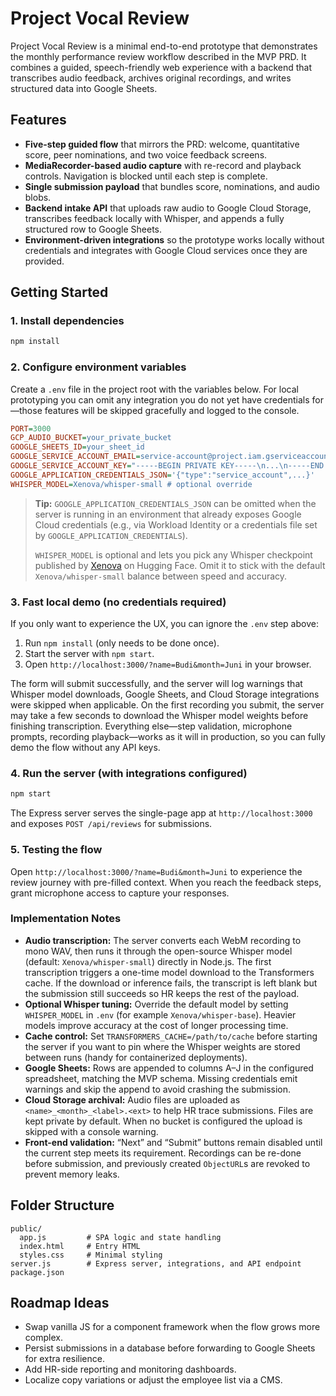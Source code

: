 # Project Vocal Review

Project Vocal Review is a minimal end-to-end prototype that demonstrates the monthly performance review workflow described in the MVP PRD. It combines a guided, speech-friendly web experience with a backend that transcribes audio feedback, archives original recordings, and writes structured data into Google Sheets.

## Features

- **Five-step guided flow** that mirrors the PRD: welcome, quantitative score, peer nominations, and two voice feedback screens.
- **MediaRecorder-based audio capture** with re-record and playback controls. Navigation is blocked until each step is complete.
- **Single submission payload** that bundles score, nominations, and audio blobs.
- **Backend intake API** that uploads raw audio to Google Cloud Storage, transcribes feedback locally with Whisper, and appends a fully structured row to Google Sheets.
- **Environment-driven integrations** so the prototype works locally without credentials and integrates with Google Cloud services once they are provided.

## Getting Started

### 1. Install dependencies

```bash
npm install
```

### 2. Configure environment variables

Create a `.env` file in the project root with the variables below. For local prototyping you can omit any integration you do not yet have credentials for—those features will be skipped gracefully and logged to the console.

```ini
PORT=3000
GCP_AUDIO_BUCKET=your_private_bucket
GOOGLE_SHEETS_ID=your_sheet_id
GOOGLE_SERVICE_ACCOUNT_EMAIL=service-account@project.iam.gserviceaccount.com
GOOGLE_SERVICE_ACCOUNT_KEY="-----BEGIN PRIVATE KEY-----\n...\n-----END PRIVATE KEY-----\n"
GOOGLE_APPLICATION_CREDENTIALS_JSON='{"type":"service_account",...}'
WHISPER_MODEL=Xenova/whisper-small # optional override
```

> **Tip:** `GOOGLE_APPLICATION_CREDENTIALS_JSON` can be omitted when the server is running in an environment that already exposes Google Cloud credentials (e.g., via Workload Identity or a credentials file set by `GOOGLE_APPLICATION_CREDENTIALS`).
>
> `WHISPER_MODEL` is optional and lets you pick any Whisper checkpoint published by [Xenova](https://huggingface.co/Xenova) on Hugging Face. Omit it to stick with the default `Xenova/whisper-small` balance between speed and accuracy.

### 3. Fast local demo (no credentials required)

If you only want to experience the UX, you can ignore the `.env` step above:

1. Run `npm install` (only needs to be done once).
2. Start the server with `npm start`.
3. Open `http://localhost:3000/?name=Budi&month=Juni` in your browser.

The form will submit successfully, and the server will log warnings that Whisper
model downloads, Google Sheets, and Cloud Storage integrations were skipped when applicable.
On the first recording you submit, the server may take a few seconds to download
the Whisper model weights before finishing transcription.
Everything else—step validation, microphone prompts, recording playback—works as
it will in production, so you can fully demo the flow without any API keys.

### 4. Run the server (with integrations configured)

```bash
npm start
```

The Express server serves the single-page app at `http://localhost:3000` and exposes `POST /api/reviews` for submissions.

### 5. Testing the flow

Open `http://localhost:3000/?name=Budi&month=Juni` to experience the review journey with pre-filled context. When you reach the feedback steps, grant microphone access to capture your responses.

### Implementation Notes

- **Audio transcription:** The server converts each WebM recording to mono WAV, then runs it through the open-source Whisper model (default: `Xenova/whisper-small`) directly in Node.js. The first transcription triggers a one-time model download to the Transformers cache. If the download or inference fails, the transcript is left blank but the submission still succeeds so HR keeps the rest of the payload.
- **Optional Whisper tuning:** Override the default model by setting `WHISPER_MODEL` in `.env` (for example `Xenova/whisper-base`). Heavier models improve accuracy at the cost of longer processing time.
- **Cache control:** Set `TRANSFORMERS_CACHE=/path/to/cache` before starting the server if you want to pin where the Whisper weights are stored between runs (handy for containerized deployments).
- **Google Sheets:** Rows are appended to columns A–J in the configured spreadsheet, matching the MVP schema. Missing credentials emit warnings and skip the append to avoid crashing the submission.
- **Cloud Storage archival:** Audio files are uploaded as `<name>_<month>_<label>.<ext>` to help HR trace submissions. Files are kept private by default. When no bucket is configured the upload is skipped with a console warning.
- **Front-end validation:** “Next” and “Submit” buttons remain disabled until the current step meets its requirement. Recordings can be re-done before submission, and previously created `ObjectURL`s are revoked to prevent memory leaks.

## Folder Structure

```
public/
  app.js         # SPA logic and state handling
  index.html     # Entry HTML
  styles.css     # Minimal styling
server.js        # Express server, integrations, and API endpoint
package.json
```

## Roadmap Ideas

- Swap vanilla JS for a component framework when the flow grows more complex.
- Persist submissions in a database before forwarding to Google Sheets for extra resilience.
- Add HR-side reporting and monitoring dashboards.
- Localize copy variations or adjust the employee list via a CMS.
